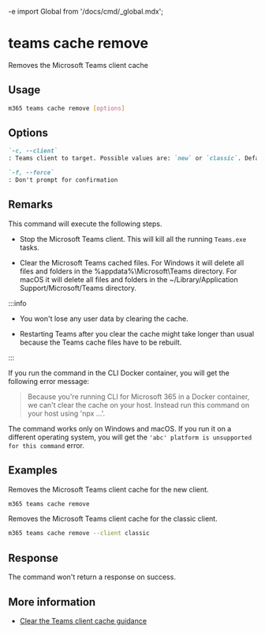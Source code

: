 -e <!-- DISCLAIMER: All secrets, passwords, and sensitive values in this document are examples only and not real credentials. -->
import Global from '/docs/cmd/_global.mdx';

# teams cache remove

Removes the Microsoft Teams client cache

## Usage

```sh
m365 teams cache remove [options]
```

## Options

```md definition-list
`-c, --client`
: Teams client to target. Possible values are: `new` or `classic`. Default value is `new`.

`-f, --force`
: Don't prompt for confirmation
```

<Global />

## Remarks

This command will execute the following steps.

- Stop the Microsoft Teams client. This will kill all the running `Teams.exe` tasks.

- Clear the Microsoft Teams cached files. For Windows it will delete all files and folders in the %appdata%\Microsoft\Teams directory. For macOS it will delete all files and folders in the  ~/Library/Application Support/Microsoft/Teams directory.

:::info

- You won't lose any user data by clearing the cache.

- Restarting Teams after you clear the cache might take longer than usual because the Teams cache files have to be rebuilt.

:::

If you run the command in the CLI Docker container, you will get the following error message:

> Because you're running CLI for Microsoft 365 in a Docker container, we can't clear the cache on your host. Instead run this command on your host using 'npx ...'.

The command works only on Windows and macOS. If you run it on a different operating system, you will get the `'abc' platform is unsupported for this command` error.

## Examples

Removes the Microsoft Teams client cache for the new client.

```sh
m365 teams cache remove
```

Removes the Microsoft Teams client cache for the classic client.

```sh
m365 teams cache remove --client classic
```

## Response

The command won't return a response on success.

## More information

- [Clear the Teams client cache guidance](https://docs.microsoft.com/microsoftteams/troubleshoot/teams-administration/clear-teams-cache)
